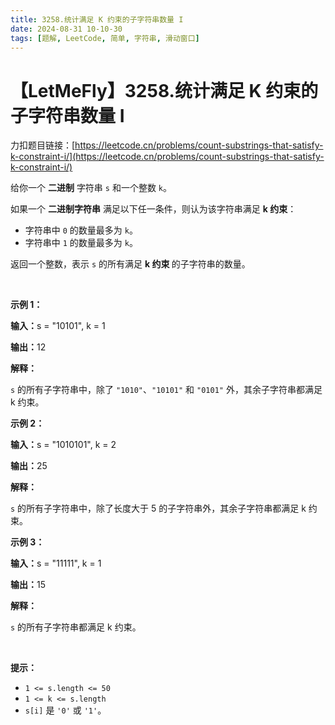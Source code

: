 ```yaml
---
title: 3258.统计满足 K 约束的子字符串数量 I
date: 2024-08-31 10-10-30
tags: [题解, LeetCode, 简单, 字符串, 滑动窗口]
---
```


# 【LetMeFly】3258.统计满足 K 约束的子字符串数量 I

力扣题目链接：[https://leetcode.cn/problems/count-substrings-that-satisfy-k-constraint-i/](https://leetcode.cn/problems/count-substrings-that-satisfy-k-constraint-i/)

<p>给你一个 <strong>二进制</strong> 字符串 <code>s</code> 和一个整数 <code>k</code>。</p>

<p>如果一个 <strong>二进制字符串</strong> 满足以下任一条件，则认为该字符串满足 <strong>k 约束</strong>：</p>

<ul>
	<li>字符串中 <code>0</code> 的数量最多为 <code>k</code>。</li>
	<li>字符串中 <code>1</code> 的数量最多为 <code>k</code>。</li>
</ul>

<p>返回一个整数，表示 <code>s</code> 的所有满足 <strong>k 约束 </strong>的<span data-keyword="substring-nonempty">子字符串</span>的数量。</p>

<p>&nbsp;</p>

<p><strong class="example">示例 1：</strong></p>

<div class="example-block">
<p><strong>输入：</strong><span class="example-io">s = "10101", k = 1</span></p>

<p><strong>输出：</strong><span class="example-io">12</span></p>

<p><strong>解释：</strong></p>

<p><code>s</code> 的所有子字符串中，除了 <code>"1010"</code>、<code>"10101"</code> 和 <code>"0101"</code> 外，其余子字符串都满足 k 约束。</p>
</div>

<p><strong class="example">示例 2：</strong></p>

<div class="example-block">
<p><strong>输入：</strong><span class="example-io">s = "1010101", k = 2</span></p>

<p><strong>输出：</strong><span class="example-io">25</span></p>

<p><strong>解释：</strong></p>

<p><code>s</code> 的所有子字符串中，除了长度大于 5 的子字符串外，其余子字符串都满足 k 约束。</p>
</div>

<p><strong class="example">示例 3：</strong></p>

<div class="example-block">
<p><strong>输入：</strong><span class="example-io">s = "11111", k = 1</span></p>

<p><strong>输出：</strong><span class="example-io">15</span></p>

<p><strong>解释：</strong></p>

<p><code>s</code> 的所有子字符串都满足 k 约束。</p>
</div>

<p>&nbsp;</p>

<p><strong>提示：</strong></p>

<ul>
	<li><code>1 &lt;= s.length &lt;= 50</code></li>
	<li><code>1 &lt;= k &lt;= s.length</code></li>
	<li><code>s[i]</code> 是 <code>'0'</code> 或 <code>'1'</code>。</li>
</ul>


    